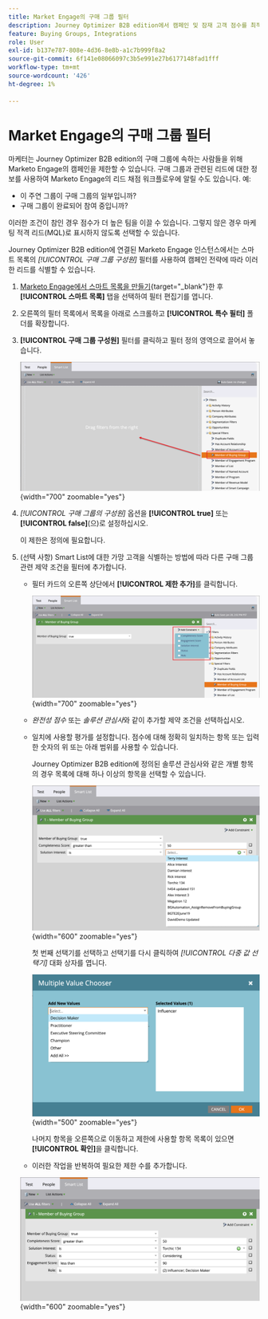 ```yaml
---
title: Market Engage의 구매 그룹 필터
description: Journey Optimizer B2B edition에서 캠페인 및 잠재 고객 점수를 최적화하기 위해 Marketo Engage 스마트 목록에서 그룹 멤버십을 구입하여 리드를 필터링합니다.
feature: Buying Groups, Integrations
role: User
exl-id: b137e787-808e-4d36-8e8b-a1c7b999f8a2
source-git-commit: 6f141e08066097c3b5e991e27b6177148fad1fff
workflow-type: tm+mt
source-wordcount: '426'
ht-degree: 1%

---
```


# Market Engage의 구매 그룹 필터

마케터는 Journey Optimizer B2B edition의 구매 그룹에 속하는 사람들을 위해 Marketo Engage의 캠페인을 제한할 수 있습니다. 구매 그룹과 관련된 리드에 대한 정보를 사용하여 Marketo Engage의 리드 채점 워크플로우에 알릴 수도 있습니다. 예:

* 이 주연 그룹이 구매 그룹의 일부입니까?
* 구매 그룹이 완료되어 참여 중입니까?

이러한 조건이 참인 경우 점수가 더 높은 팀을 이끌 수 있습니다. 그렇지 않은 경우 마케팅 적격 리드(MQL)로 표시하지 않도록 선택할 수 있습니다.

Journey Optimizer B2B edition에 연결된 Marketo Engage 인스턴스에서는 스마트 목록의 _[!UICONTROL 구매 그룹 구성원]_ 필터를 사용하여 캠페인 전략에 따라 이러한 리드를 식별할 수 있습니다.

1. [Marketo Engage에서 스마트 목록을 만들기](https://experienceleague.adobe.com/ko/docs/marketo/using/product-docs/core-marketo-concepts/smart-lists-and-static-lists/creating-a-smart-list/create-a-smart-list){target="_blank"}한 후 **[!UICONTROL 스마트 목록]** 탭을 선택하여 필터 편집기를 엽니다.

1. 오른쪽의 필터 목록에서 목록을 아래로 스크롤하고 **[!UICONTROL 특수 필터]** 폴더를 확장합니다.

1. **[!UICONTROL 구매 그룹 구성원]** 필터를 클릭하고 필터 정의 영역으로 끌어서 놓습니다.

   ![스마트 목록에 구매 그룹 구성원 필터 추가](./assets/me-member-of-buying-group-filter-add.png){width="700" zoomable="yes"}

1. _[!UICONTROL 구매 그룹의 구성원]_ 옵션을 **[!UICONTROL true]** 또는 **[!UICONTROL false]**(으)로 설정하십시오.

   이 제한은 정의에 필요합니다.

1. (선택 사항) Smart List에 대한 가망 고객을 식별하는 방법에 따라 다른 구매 그룹 관련 제약 조건을 필터에 추가합니다.

   * 필터 카드의 오른쪽 상단에서 **[!UICONTROL 제한 추가]**&#x200B;를 클릭합니다.

     ![다른 제약 조건 선택](./assets/me-member-of-buying-group-filter-add-constraint.png){width="700" zoomable="yes"}

   * _완전성 점수_ 또는 _솔루션 관심사_&#x200B;와 같이 추가할 제약 조건을 선택하십시오.

   * 일치에 사용할 평가를 설정합니다. 점수에 대해 정확히 일치하는 항목 또는 입력한 숫자의 위 또는 아래 범위를 사용할 수 있습니다.

     Journey Optimizer B2B edition에 정의된 솔루션 관심사와 같은 개별 항목의 경우 목록에 대해 하나 이상의 항목을 선택할 수 있습니다.

     ![목록에서 제약 조건의 값을 선택하십시오](./assets/me-member-of-buying-group-filter-constraint-list.png){width="600" zoomable="yes"}

     첫 번째 선택기를 선택하고 선택기를 다시 클릭하여 _[!UICONTROL 다중 값 선택기]_ 대화 상자를 엽니다.

     ![제약 조건에 대한 여러 값을 선택하십시오](./assets/me-member-of-buying-group-filter-constraint-multiple-value.png){width="500" zoomable="yes"}

     나머지 항목을 오른쪽으로 이동하고 제한에 사용할 항목 목록이 있으면 **[!UICONTROL 확인]**&#x200B;을 클릭합니다.

   * 이러한 작업을 반복하여 필요한 제한 수를 추가합니다.

   ![여러 제약 조건을 가진 구매 그룹 구성원 필터](./assets/me-member-of-buying-group-filter-constraints-complete.png){width="600" zoomable="yes"}
